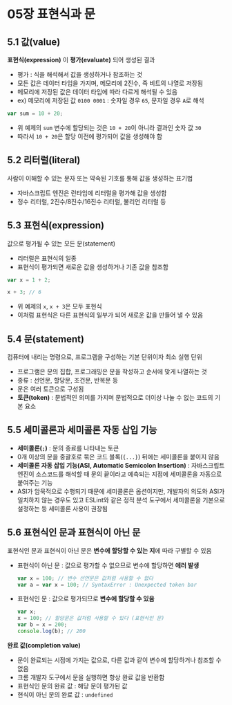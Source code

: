 # 05장 표현식과 문
## 5.1 값(value)
**표현식(expression)** 이 **평가(evaluate)** 되어 생성된 결과
- 평가 : 식을 해석해서 값을 생성하거나 참조하는 것
- 모든 값은 데이터 타입을 가지며, 메모리에 2진수, 즉 비트의 나열로 저장됨
- 메모리에 저장된 값은 데이터 타입에 따라 다르게 해석될 수 있음
- ex) 메모리에 저장된 값 `0100 0001` : 숫자일 경우 `65`, 문자일 경우 `A`로 해석
```js
var sum = 10 + 20;
```
- 위 예제의 `sum` 변수에 할당되는 것은 `10 + 20`이 아니라 결과인 숫자 값 `30`
- 따라서 `10 + 20`은 할당 이전에 평가되어 값을 생성해야 함

## 5.2 리터럴(literal)
사람이 이해할 수 있는 문자 또는 약속된 기호를 통해 값을 생성하는 표기법
- 자바스크립트 엔진은 런타임에 리터럴을 평가해 값을 생성함
- 정수 리터럴, 2진수/8진수/16진수 리터럴, 불리언 리터럴 등

## 5.3 표현식(expression)
값으로 평가될 수 있는 모든 문(statement)
- 리터럴은 표현식의 일종
- 표현식이 평가되면 새로운 값을 생성하거나 기존 값을 참조함
```js
var x = 1 + 2;

x + 3; // 6
```
- 위 예제의 `x`, `x + 3`은 모두 표현식
- 이처럼 표현식은 다른 표현식의 일부가 되어 새로운 값을 만들어 낼 수 있음

## 5.4 문(statement)
컴퓨터에 내리는 명령으로, 프로그램을 구성하는 기본 단위이자 최소 실행 단위
- 프로그램은 문의 집합, 프로그래밍은 문을 작성하고 순서에 맞게 나열하는 것
- 종류 : 선언문, 할당문, 조건문, 반복문 등
- 문은 여러 토큰으로 구성됨
- **토큰(token)** : 문법적인 의미를 가지며 문법적으로 더이상 나눌 수 없는 코드의 기본 요소

## 5.5 세미콜론과 세미콜론 자동 삽입 기능
- **세미콜론(`;`)** : 문의 종료를 나타내는 토큰
- 0개 이상의 문을 중괄호로 묶은 코드 블록(`{...}`) 뒤에는 세미콜론을 붙이지 않음
- **세미콜론 자동 삽입 기능(ASI, Automatic Semicolon Insertion)** : 자바스크립트 엔진이 소스코드를 해석할 때 문의 끝이라고 예측되는 지점에 세미콜론을 자동으로 붙여주는 기능
- ASI가 암묵적으로 수행되기 때문에 세미콜론은 옵션이지만, 개발자의 의도와 ASI가 일치하지 않는 경우도 있고 ESLint와 같은 정적 분석 도구에서 세미콜론을 기본으로 설정하는 등 세미콜론 사용이 권장됨

## 5.6 표현식인 문과 표현식이 아닌 문
표현식인 문과 표현식이 아닌 문은 **변수에 할당할 수 있는 지**에 따라 구별할 수 있음
- 표현식이 아닌 문 : 값으로 평가할 수 없으므로 변수에 할당하면 **에러 발생**

    ```js
    var x = 100; // 변수 선언문은 값처럼 사용할 수 없다
    var a = var x = 100; // SyntaxError : Unexpected token bar
    ```
- 표현식인 문 : 값으로 평가되므로 **변수에 할당할 수 있음**

    ```js
    var x;
    x = 100; // 할당문은 값처럼 사용할 수 있다 (표현식인 문)
    var b = x = 200;
    console.log(b); // 200
    ```

**완료 값(completion value)**
- 문이 완료되는 시점에 가지는 값으로, 다른 값과 같이 변수에 할당하거나 참조할 수 없음
- 크롬 개발자 도구에서 문을 실행하면 항상 완료 값을 반환함
- 표현식인 문의 완료 값 : 해당 문이 평가된 값
- 현식이 아닌 문의 완료 값 : `undefined`